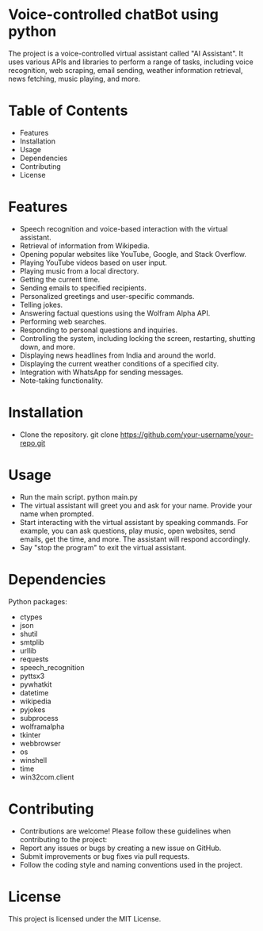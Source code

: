 # Voice-controlled chatBot using python
The project is a voice-controlled virtual assistant called "AI Assistant". It uses various APIs and libraries to perform a range of tasks, including voice recognition, web scraping, email sending, weather information retrieval, news fetching, music playing, and more.
# Table of Contents<br>
* Features<br>
* Installation<br>
* Usage<br>
* Dependencies<br>
* Contributing<br>
* License<br>
# Features
* Speech recognition and voice-based interaction with the virtual assistant.<br>
* Retrieval of information from Wikipedia.<br>
* Opening popular websites like YouTube, Google, and Stack Overflow.<br>
* Playing YouTube videos based on user input.<br>
* Playing music from a local directory.<br>
* Getting the current time.<br>
* Sending emails to specified recipients.<br>
* Personalized greetings and user-specific commands.<br>
* Telling jokes.<br>
* Answering factual questions using the Wolfram Alpha API.<br>
* Performing web searches.<br>
* Responding to personal questions and inquiries.<br>
* Controlling the system, including locking the screen, restarting, shutting down, and more.<br>
* Displaying news headlines from India and around the world.<br>
* Displaying the current weather conditions of a specified city.<br>
* Integration with WhatsApp for sending messages.<br>
* Note-taking functionality.<br>
# Installation
* Clone the repository.
git clone https://github.com/your-username/your-repo.git
# Usage
* Run the main script.
python main.py
* The virtual assistant will greet you and ask for your name. Provide your name when prompted.<br>
* Start interacting with the virtual assistant by speaking commands. For example, you can ask questions, play music, open websites, send emails, get the time, and more. The assistant will respond accordingly.<br>
* Say "stop the program" to exit the virtual assistant.<br>
# Dependencies
Python packages:<br>
* ctypes<br>
* json<br>
* shutil<br>
* smtplib<br>
* urllib<br>
* requests<br>
* speech_recognition<br>
* pyttsx3<br>
* pywhatkit<br>
* datetime<br>
* wikipedia<br>
* pyjokes<br>
* subprocess<br>
* wolframalpha<br>
* tkinter<br>
* webbrowser<br>
* os<br>
* winshell<br>
* time<br>
* win32com.client<br>
# Contributing
* Contributions are welcome! Please follow these guidelines when contributing to the project:<br>
* Report any issues or bugs by creating a new issue on GitHub.<br>
* Submit improvements or bug fixes via pull requests.<br>
* Follow the coding style and naming conventions used in the project.<br>
# License
This project is licensed under the MIT License.
